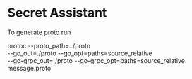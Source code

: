 # Secret Assistant

To generate proto run

protoc --proto_path=../proto \
  --go_out=./proto --go_opt=paths=source_relative \
    --go-grpc_out=./proto --go-grpc_opt=paths=source_relative \
    message.proto